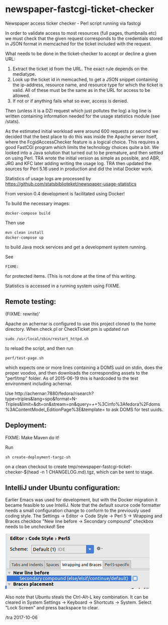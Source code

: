 newspaper-fastcgi-ticket-checker
================================

Newspaper access ticker checker - Perl script running via fastcgi

In order to validate access to most resources (full pages, thumbnails
etc) we must check that the given request corresponds to the
credentials stored in JSON format in memcached for the ticket included
with the request.

What needs to be done in the ticket-checker to accept or decline a given URL:

1. Extract the ticket id from the URL.    The exact rule depends on the mediatype.
2. Look up the ticket id in memcached, to get a JSON snippet containing the ip-address, resource name, and
   resource type for which the ticket is valid.  All of these must be the same as in the URL for access to be
   allowed.
3. If not or if anything fails what so ever, access is denied.

Then (unless it is a DZI request which just pollutes the log) a log line is written containing information
needed for the usage statistics module (see /stats).




As the estimated initial workload were around 600 requests pr second
we decided that the best place to do this was inside the Apache server
itself, where the FcgidAccessChecker feature is a logical choice.
This requires a good FastCGI program which limits the technology
choices quite a bit.  We looked into a Java solution that turned out
to be premature, and then settled on using Perl.  TRA wrote the
initial version as simple as possible, and ABR, JRG and KFC later
adding writing the usage log.  TRA then updated the sources for Perl
5.16 used in production and did the initial Docker work.

Statistics of usage logs are processed by 
https://github.com/statsbiblioteket/newspaper-usage-statistics

From version 0.4 development is facilitated using Docker!

To build the necessary images:

    docker-compose build

Then use

    mvn clean install
    docker-compose up
    
to build Java mock services and get a development system running.

See

    FIXME:
    
for protected items.  (This is not done at the time of this writing. 

Statistics is accessed in a running system using FIXME.  



Remote testing:
---

(FIXME: rewrite)'

Apache on achernar is configured to use this project cloned to the
home directory.  When check.pl or CheckTicket.pm is updated run

    sudo /usr/local/sbin/restart_httpd.sh

to reload the script, and then run 

    perf/test-page.sh
     
which expects one or more lines containing a DOMS uuid on stdin, does
the proper voodoo, and then downloads the corresponding assets to the
"perf/tmp" folder.  As of 2015-06-19 this is hardcoded to the test
environment including achernar.


Use
http://achernar:7880/fedora/risearch?type=triples&lang=spo&format=N-Triples&limit=&dt=on&stream=on&query=*+*+%3Cinfo%3Afedora%2Fdoms%3AContentModel_EditionPage%3E&template=
to ask DOMS for test uuids.


Deployment:
---

FIXME:  Make Maven do it!

Run

    sh create-deployment-targz-sh
    
on a clean checkout to create tmp/newspaper-fastcgi-ticket-checker-$(head -n 1 CHANGELOG.md).tgz,
which can be sent to stage.

IntelliJ under Ubuntu configuration:
---

Earlier Emacs was used for development, but with the Docker migration it became feasible to
use IntelliJ.  Note that the default source code formatter needs a small configuration change
to conform to the previously used coding style.  The Settings -> Editor -> Code Style -> Perl 5 -> Wrapping and
Braces checkbox "New line before -> Secondary compound" checkbox needs to be _unchecked_!  See 

![screenshot of settings dialogue](gr/intellij-2017-perl-code-style.png)

Also note that Ubuntu steals the Ctrl-Alt-L key combination.  It can be cleared in
System Settings ->  Keyboard -> Shortcuts -> System.  Select "Lock Screen" and press
backspace to clear.


/tra 2017-10-06
